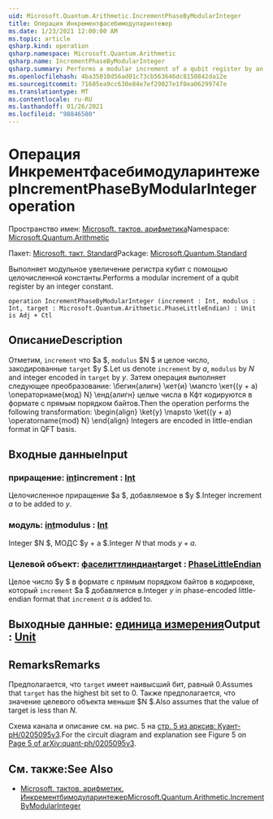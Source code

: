 ```yaml
---
uid: Microsoft.Quantum.Arithmetic.IncrementPhaseByModularInteger
title: Операция Инкрементфасебимодуларинтежер
ms.date: 1/23/2021 12:00:00 AM
ms.topic: article
qsharp.kind: operation
qsharp.namespace: Microsoft.Quantum.Arithmetic
qsharp.name: IncrementPhaseByModularInteger
qsharp.summary: Performs a modular increment of a qubit register by an integer constant.
ms.openlocfilehash: 4ba35010d56ad01c73cb563646dc8150842da12e
ms.sourcegitcommit: 71605ea9cc630e84e7ef29027e1f0ea06299747e
ms.translationtype: MT
ms.contentlocale: ru-RU
ms.lasthandoff: 01/26/2021
ms.locfileid: "98846580"
---
```

# <a name="incrementphasebymodularinteger-operation"></a><span data-ttu-id="5dddb-102">Операция Инкрементфасебимодуларинтежер</span><span class="sxs-lookup"><span data-stu-id="5dddb-102">IncrementPhaseByModularInteger operation</span></span>

<span data-ttu-id="5dddb-103">Пространство имен: [Microsoft. тактов. арифметика](xref:Microsoft.Quantum.Arithmetic)</span><span class="sxs-lookup"><span data-stu-id="5dddb-103">Namespace: [Microsoft.Quantum.Arithmetic](xref:Microsoft.Quantum.Arithmetic)</span></span>

<span data-ttu-id="5dddb-104">Пакет: [Microsoft. такт. Standard](https://nuget.org/packages/Microsoft.Quantum.Standard)</span><span class="sxs-lookup"><span data-stu-id="5dddb-104">Package: [Microsoft.Quantum.Standard](https://nuget.org/packages/Microsoft.Quantum.Standard)</span></span>


<span data-ttu-id="5dddb-105">Выполняет модульное увеличение регистра кубит с помощью целочисленной константы.</span><span class="sxs-lookup"><span data-stu-id="5dddb-105">Performs a modular increment of a qubit register by an integer constant.</span></span>

```qsharp
operation IncrementPhaseByModularInteger (increment : Int, modulus : Int, target : Microsoft.Quantum.Arithmetic.PhaseLittleEndian) : Unit is Adj + Ctl
```


## <a name="description"></a><span data-ttu-id="5dddb-106">Описание</span><span class="sxs-lookup"><span data-stu-id="5dddb-106">Description</span></span>

<span data-ttu-id="5dddb-107">Отметим, `increment` что $a $, `modulus` $N $ и целое число, закодированные `target` $y $.</span><span class="sxs-lookup"><span data-stu-id="5dddb-107">Let us denote `increment` by $a$, `modulus` by $N$ and integer encoded in `target` by $y$.</span></span>
<span data-ttu-id="5dddb-108">Затем операция выполняет следующее преобразование: \бегин{алигн} \кет{и} \мапсто \кет{(y + a) \операторнаме{мод} N} \енд{алигн} целые числа в Кфт кодируются в формате с прямым порядком байтов.</span><span class="sxs-lookup"><span data-stu-id="5dddb-108">Then the operation performs the following transformation: \begin{align} \ket{y} \mapsto \ket{(y + a) \operatorname{mod} N} \end{align} Integers are encoded in little-endian format in QFT basis.</span></span>

## <a name="input"></a><span data-ttu-id="5dddb-109">Входные данные</span><span class="sxs-lookup"><span data-stu-id="5dddb-109">Input</span></span>

### <a name="increment--int"></a><span data-ttu-id="5dddb-110">приращение: [int](xref:microsoft.quantum.lang-ref.int)</span><span class="sxs-lookup"><span data-stu-id="5dddb-110">increment : [Int](xref:microsoft.quantum.lang-ref.int)</span></span>

<span data-ttu-id="5dddb-111">Целочисленное приращение $a $, добавляемое в $y $.</span><span class="sxs-lookup"><span data-stu-id="5dddb-111">Integer increment $a$ to be added to $y$.</span></span>


### <a name="modulus--int"></a><span data-ttu-id="5dddb-112">модуль: [int](xref:microsoft.quantum.lang-ref.int)</span><span class="sxs-lookup"><span data-stu-id="5dddb-112">modulus : [Int](xref:microsoft.quantum.lang-ref.int)</span></span>

<span data-ttu-id="5dddb-113">Integer $N $, МОДС $y + a $.</span><span class="sxs-lookup"><span data-stu-id="5dddb-113">Integer $N$ that mods $y + a$.</span></span>


### <a name="target--phaselittleendian"></a><span data-ttu-id="5dddb-114">Целевой объект: [фаселиттлиндиан](xref:Microsoft.Quantum.Arithmetic.PhaseLittleEndian)</span><span class="sxs-lookup"><span data-stu-id="5dddb-114">target : [PhaseLittleEndian](xref:Microsoft.Quantum.Arithmetic.PhaseLittleEndian)</span></span>

<span data-ttu-id="5dddb-115">Целое число $y $ в формате с прямым порядком байтов в кодировке, который `increment` $a $ добавляется в.</span><span class="sxs-lookup"><span data-stu-id="5dddb-115">Integer $y$ in phase-encoded little-endian format that `increment` $a$ is added to.</span></span>



## <a name="output--unit"></a><span data-ttu-id="5dddb-116">Выходные данные: [единица измерения](xref:microsoft.quantum.lang-ref.unit)</span><span class="sxs-lookup"><span data-stu-id="5dddb-116">Output : [Unit](xref:microsoft.quantum.lang-ref.unit)</span></span>



## <a name="remarks"></a><span data-ttu-id="5dddb-117">Remarks</span><span class="sxs-lookup"><span data-stu-id="5dddb-117">Remarks</span></span>

<span data-ttu-id="5dddb-118">Предполагается, что `target` имеет наивысший бит, равный 0.</span><span class="sxs-lookup"><span data-stu-id="5dddb-118">Assumes that `target` has the highest bit set to 0.</span></span>
<span data-ttu-id="5dddb-119">Также предполагается, что значение целевого объекта меньше $N $.</span><span class="sxs-lookup"><span data-stu-id="5dddb-119">Also assumes that the value of target is less than $N$.</span></span>

<span data-ttu-id="5dddb-120">Схема канала и описание см. на рис. 5 на [стр. 5 из арксив: Куант-pH/0205095v3](https://arxiv.org/pdf/quant-ph/0205095v3.pdf#page=5).</span><span class="sxs-lookup"><span data-stu-id="5dddb-120">For the circuit diagram and explanation see Figure 5 on [Page 5 of arXiv:quant-ph/0205095v3](https://arxiv.org/pdf/quant-ph/0205095v3.pdf#page=5).</span></span>

## <a name="see-also"></a><span data-ttu-id="5dddb-121">См. также:</span><span class="sxs-lookup"><span data-stu-id="5dddb-121">See Also</span></span>

- [<span data-ttu-id="5dddb-122">Microsoft. тактов. арифметик. Инкрементбимодуларинтежер</span><span class="sxs-lookup"><span data-stu-id="5dddb-122">Microsoft.Quantum.Arithmetic.IncrementByModularInteger</span></span>](xref:Microsoft.Quantum.Arithmetic.IncrementByModularInteger)